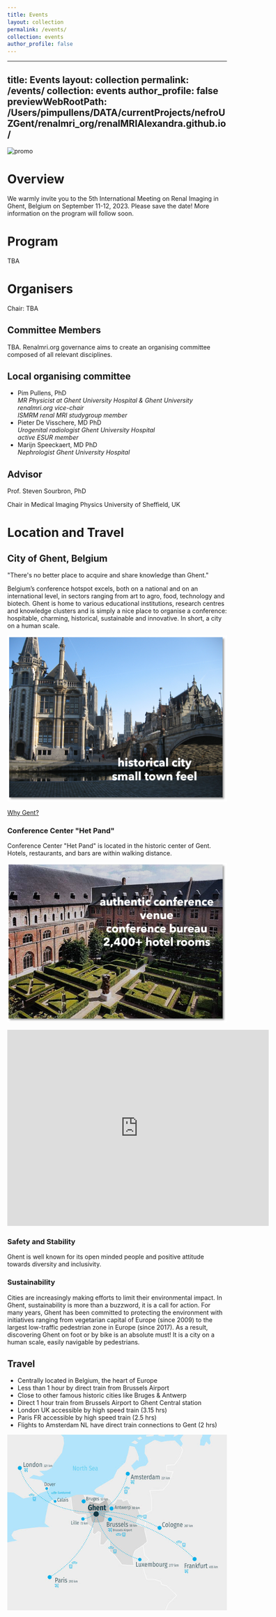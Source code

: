 ```yaml
---
title: Events
layout: collection
permalink: /events/
collection: events
author_profile: false
---
```


---
title: Events
layout: collection
permalink: /events/
collection: events
author_profile: false
previewWebRootPath: /Users/pimpullens/DATA/currentProjects/nefroUZGent/renalmri_org/renalMRIAlexandra.github.io/
---


![promo](assets/images/promo_gent.png)

# Overview 

We warmly invite you to the 5th International Meeting on Renal Imaging in Ghent, Belgium on September 11-12, 2023. Please save the date! More information on the program will follow soon.

# Program

TBA

# Organisers

Chair: TBA

## Committee Members

TBA. Renalmri.org governance aims to create an organising committee composed of all relevant disciplines. 

## Local organising committee
- Pim Pullens, PhD<br>*MR Physicist at Ghent University Hospital & Ghent University*<br> 
*renalmri.org vice-chair*<br>*ISMRM renal MRI studygroup member*
- Pieter De Visschere, MD PhD<br>*Urogenital radiologist Ghent University Hospital*<br>*active ESUR member*
- Marijn Speeckaert, MD PhD<br>*Nephrologist Ghent University Hospital*

## Advisor

Prof. Steven Sourbron, PhD

Chair in Medical Imaging Physics 
University of Sheffield, UK

# Location and Travel

## City of Ghent, Belgium

"There's no better place to acquire and share knowledge than Ghent."

Belgium’s conference hotspot excels, both on a national and on an international level, in sectors ranging from art to agro, food, technology and biotech.  Ghent is home to various educational institutions, research centres and knowledge clusters and is simply a nice place to organise a conference: hospitable, charming, historical, sustainable and innovative.  In short, a city on a human scale. 

![City of Gent](/assets/images/gent_city.png)

[Why Gent?](https://visit.gent.be/en/gentcongres/whygent)

### Conference Center "Het Pand"

Conference Center "Het Pand" is located in the historic center of Gent. Hotels, restaurants, and bars are within walking distance.

![Conference center Gent](/assets/images/gent_conference_center.png)

<iframe src="https://www.google.com/maps/embed?pb=!1m14!1m8!1m3!1d2507.9888990122!2d3.719349687557983!3d51.05329277360496!3m2!1i1024!2i768!4f13.1!3m3!1m2!1s0x47c371416c5282c1%3A0x76f8ffd99df5a019!2sHet%20Pand!5e0!3m2!1sen!2sbe!4v1669894123982!5m2!1sen!2sbe" width="600" height="450" style="border:0;" allowfullscreen="" loading="lazy" referrerpolicy="no-referrer-when-downgrade"></iframe>

### Safety and Stability

Ghent is well known for its open minded people and positive attitude towards diversity and inclusivity.

### Sustainability
Cities are increasingly making efforts to limit their environmental impact. In Ghent, sustainability is more than a buzzword, it is a call for action. For many years, Ghent has been committed to protecting the environment with initiatives ranging from vegetarian capital of Europe (since 2009) to the largest low-traffic pedestrian zone in Europe (since 2017). As a result, discovering Ghent on foot or by bike is an absolute must! It is a city on a human scale, easily navigable by pedestrians.

## Travel
- Centrally located in Belgium, the heart of Europe
- Less than 1 hour by direct train from Brussels Airport
- Close to other famous historic cities like Bruges & Antwerp
- Direct 1 hour train from Brussels Airport to Ghent Central station
- London UK accessible by high speed train (3.15 hrs)
- Paris FR accessible by high speed train (2.5 hrs)
- Flights to Amsterdam NL have direct train connections to Gent (2 hrs)

![Location Gent](/assets/images/gent_location.png)

# 


